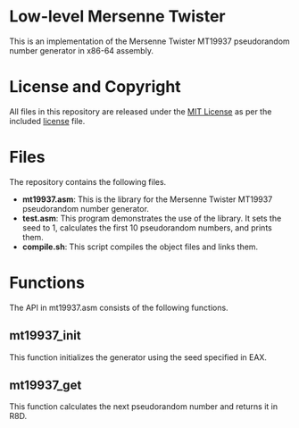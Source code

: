 # Low-level Mersenne Twister

This is an implementation of the Mersenne Twister MT19937 pseudorandom number generator in x86-64 assembly.

# License and Copyright

All files in this repository are released under the [MIT License](https://mit-license.org) as per the included [license](https://github.com/jolejarz/x86-64-mt19937/blob/main/LICENSE.txt) file.

# Files

The repository contains the following files.

* **mt19937.asm**: This is the library for the Mersenne Twister MT19937 pseudorandom number generator.
* **test.asm**: This program demonstrates the use of the library. It sets the seed to 1, calculates the first 10 pseudorandom numbers, and prints them.
* **compile.sh**: This script compiles the object files and links them.

# Functions

The API in mt19937.asm consists of the following functions.

## mt19937_init

This function initializes the generator using the seed specified in EAX.

## mt19937_get

This function calculates the next pseudorandom number and returns it in R8D.
